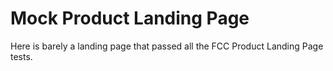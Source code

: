 # Mock Product Landing Page
Here is barely a landing page that passed all the FCC Product Landing Page tests.